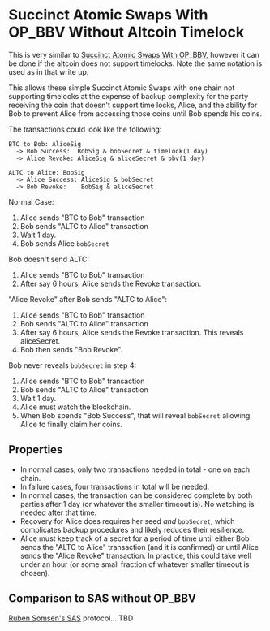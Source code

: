 # Succinct Atomic Swaps With OP_BBV Without Altcoin Timelock

This is very similar to [Succinct Atomic Swaps With OP_BBV](SAS-with-op-bbv.md), however it can be done if the altcoin does not support timelocks. Note the same notation is used as in that write up. 

This allows these simple Succinct Atomic Swaps with one chain not supporting timelocks at the expense of backup complexity for the party receiving the coin that doesn't support time locks, Alice, and the ability for Bob to prevent Alice from accessing those coins until Bob spends his coins. 

The transactions could look like the following:

```
BTC to Bob: AliceSig 
  -> Bob Success:  BobSig & bobSecret & timelock(1 day) 
  -> Alice Revoke: AliceSig & aliceSecret & bbv(1 day)

ALTC to Alice: BobSig 
  -> Alice Success: AliceSig & bobSecret
  -> Bob Revoke:    BobSig & aliceSecret
```

Normal Case:

1. Alice sends "BTC to Bob" transaction
2. Bob sends "ALTC to Alice" transaction
3. Wait 1 day.
4. Bob sends Alice `bobSecret`

Bob doesn't send ALTC:

1. Alice sends "BTC to Bob" transaction
3. After say 6 hours, Alice sends the Revoke transaction.

"Alice Revoke" after Bob sends "ALTC to Alice":

1. Alice sends "BTC to Bob" transaction
2. Bob sends "ALTC to Alice" transaction
3. After say 6 hours, Alice sends the Revoke transaction. This reveals aliceSecret.
4. Bob then sends "Bob Revoke".

Bob never reveals `bobSecret` in step 4:

1. Alice sends "BTC to Bob" transaction
2. Bob sends "ALTC to Alice" transaction
3. Wait 1 day.
4. Alice must watch the blockchain.
5. When Bob spends "Bob Success", that will reveal `bobSecret` allowing Alice to finally claim her coins. 

## Properties

* In normal cases, only two transactions needed in total - one on each chain.
* In failure cases, four transactions in total will be needed.
* In normal cases, the transaction can be considered complete by both parties after 1 day (or whatever the smaller timeout is). No watching is needed after that time. 
* Recovery for Alice does requires her seed *and* `bobSecret`, which complicates backup procedures and likely reduces their resilience. 
* Alice must keep track of a secret for a period of time until either Bob sends the "ALTC to Alice" transaction (and it is confirmed) or until Alice sends the "Alice Revoke" transaction. In practice, this could take well under an hour (or some small fraction of whatever smaller timeout is chosen). 

## Comparison to SAS without OP_BBV

[Ruben Somsen's SAS](https://gist.github.com/RubenSomsen/8853a66a64825716f51b409be528355f) protocol... TBD
